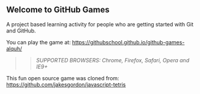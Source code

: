 ## Welcome to GitHub Games

A project based learning activity for people who are getting started with Git and GitHub.

You can play the game at: https://githubschool.github.io/github-games-alquh/

>> _*SUPPORTED BROWSERS*: Chrome, Firefox, Safari, Opera and IE9+_

This fun open source game was cloned from: https://github.com/jakesgordon/javascript-tetris
